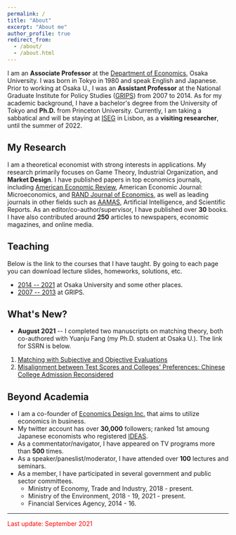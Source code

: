 ```yaml
---
permalink: /
title: "About"
excerpt: "About me"
author_profile: true
redirect_from: 
  - /about/
  - /about.html
---
```


I am an **Associate Professor** at the [Department of Economics](https://www.econ.osaka-u.ac.jp/en/), Osaka University. I was born in Tokyo in 1980 and speak English and Japanese. Prior to working at Osaka U., I was an **Assistant Professor**  at the National Graduate Institute for Policy Studies ([GRIPS](https://www.grips.ac.jp/en/)) from 2007 to 2014. As for my academic background, I have a bachelor's degree from the University of Tokyo and **Ph.D.** from Princeton University. Currently, I am taking a sabbatical and will be staying at [ISEG](https://www.iseg.ulisboa.pt/) in Lisbon, as a **visiting researcher**, until the summer of 2022.  


## My Research
I am a theoretical economist with strong interests in applications. My research primarily focuses on Game Theory, Industrial Organization, and **Market Design**. I have published papers in top economics journals, including [American Economic Review](https://www.aeaweb.org/journals/aer), American Economic Journal: Microeconomics, and [RAND Journal of Economics](https://www.rje.org/), as well as leading journals in other fields such as [AAMAS](https://dl.acm.org/conference/aamas), Artificial Intelligence, and Scientific Reports. As an editor/co-author/supervisor, I have published over **30** books. I have also contributed around **250** articles to newspapers, economic magazines, and online media.


## Teaching 
Below is the link to the courses that I have taught. By going to each page you can download lecture slides, homeworks, solutions, etc.
* [2014 -- 2021](https://sites.google.com/site/yosukeyasuda2/home/lectures) at Osaka University and some other places. 
* [2007 -- 2013](https://sites.google.com/site/yosukeyasuda/top-page/teaching) at GRIPS. 

## What's New?
* **August 2021** -- I completed two manuscripts on matching theory, both co-authored with Yuanju Fang (my Ph.D. student at Osaka U.). The link for SSRN is below. 
1. [Matching with Subjective and Objective Evaluations](https://papers.ssrn.com/sol3/papers.cfm?abstract_id=3914551)
2. [Misalignment between Test Scores and Colleges' Preferences: Chinese College Admission Reconsidered](https://papers.ssrn.com/sol3/papers.cfm?abstract_id=3914742)


## Beyond Academia 
* I am a co-founder of [Economics Design Inc.](https://econ.news/) that aims to utilize economics in business.
* My twitter account has over **30,000** followers; ranked 1st amoung Japanese economists who registered [IDEAS](https://ideas.repec.org/top/top.person.twitter.html). 
* As a commentator/navigator, I have appeared on TV programs more than **500** times. 
* As a speaker/paneslist/moderator, I have attended over **100** lectures and seminars.
* As a member, I have participated in several government and public sector committees. 
  * Ministry of Economy, Trade and Industry, 2018 - present. 
  * Ministry of the Environment, 2018 - 19, 2021 - present.
  * Financial Services Agency, 2014 - 16. 

------

<span style="color: red; ">Last update: September 2021</span>
